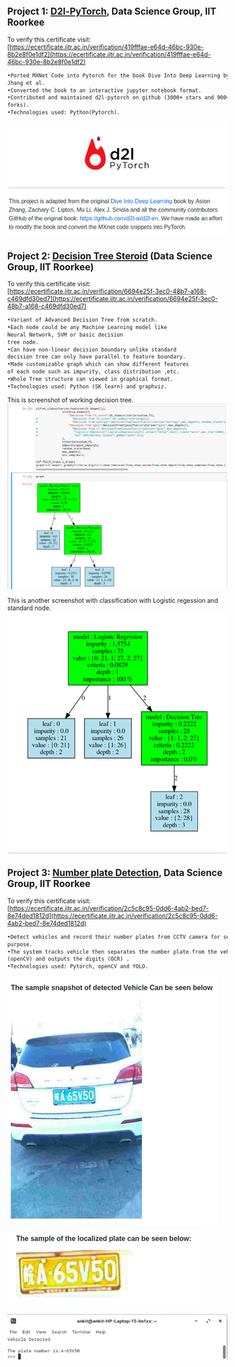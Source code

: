 ## Project 1: [D2l-PyTorch](https://github.com/dsgiitr/d2l-pytorch), Data Science Group, IIT Roorkee
To verify this certificate visit: [https://ecertificate.iitr.ac.in/verification/419fffae-e64d-46bc-930e-8b2e8f0e1df2](https://ecertificate.iitr.ac.in/verification/419fffae-e64d-46bc-930e-8b2e8f0e1df2)

```markdown
•Ported MXNet Code into Pytorch for the book Dive Into Deep Learning by Aston
Jhang et al.
•Converted the book to an interactive jupyter notebook format.
•Contributed and maintained d2l-pytorch on github (3000+ stars and 900+
forks).
•Technologies used: Python(Pytorch).
```

![](/images/d2l.png)


## Project 2: [Decision Tree Steroid](https://github.com/ankitaharwal/Decision_Tree-Steroid) (Data Science Group, IIT Roorkee)
To verify this certificate visit: [https://ecertificate.iitr.ac.in/verification/6694e25f-3ec0-48b7-a168-c469dfd30ed7](https://ecertificate.iitr.ac.in/verification/6694e25f-3ec0-48b7-a168-c469dfd30ed7)

```markdown
•Variant of Advanced Decision Tree from scratch.
•Each node could be any Machine Learning model like 
Neural Network, SVM or basic decision
tree node.
•Can have non-linear decision boundary unlike standard 
decision tree can only have parallel to feature boundary.
•Made customizable graph which can show different features 
of each node such as impurity, class distribution ,etc.
•Whole Tree structure can viewed in graphical format.
•Technologies used: Python (SK learn) and graphviz.
```
This is screenshot of working decision tree.<br>
![](/images/decision_tree.png)

This is another screenshot with classification with Logistic regession and standard node.
![](/images/working2.png)

## Project 3: [Number plate Detection](https://github.com/dsgiitr/np_detection), Data Science Group, IIT Roorkee
To verify this certificate visit: [https://ecertificate.iitr.ac.in/verification/2c5c8c95-0dd6-4ab2-bed7-8e74ded1812d](https://ecertificate.iitr.ac.in/verification/2c5c8c95-0dd6-4ab2-bed7-8e74ded1812d)

```markdown
•Detect vehicles and record their number plates from CCTV camera for security
purpose.
•The system tracks vehicle then separates the number plate from the vehicle
(openCV) and outputs the digits (OCR) .
•Technologies used: Pytorch, openCV and YOLO.
```
![](/images/car.png)

![](/images/plate.png)

![](/images/term.png)
